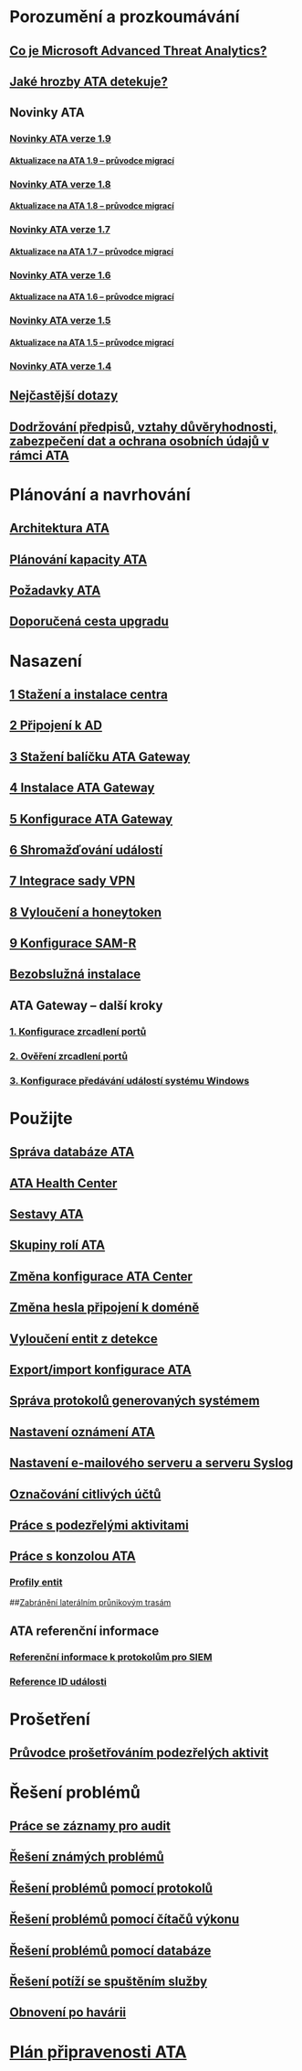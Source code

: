 # Porozumění a prozkoumávání
## [Co je Microsoft Advanced Threat Analytics?](what-is-ata.md)
## [Jaké hrozby ATA detekuje?](ata-threats.md)
## Novinky ATA
### [Novinky ATA verze 1.9](whats-new-version-1.9.md)
#### [Aktualizace na ATA 1.9 – průvodce migrací](ata-update-1.9-migration-guide.md)
### [Novinky ATA verze 1.8](whats-new-version-1.8.md)
#### [Aktualizace na ATA 1.8 – průvodce migrací](ata-update-1.8-migration-guide.md)
### [Novinky ATA verze 1.7](whats-new-version-1.7.md)
#### [Aktualizace na ATA 1.7 – průvodce migrací](ata-update-1.7-migration-guide.md)
### [Novinky ATA verze 1.6](whats-new-version-1.6.md)
#### [Aktualizace na ATA 1.6 – průvodce migrací](ata-update-1.6-migration-guide.md)
### [Novinky ATA verze 1.5](whats-new-version-1.5.md)
#### [Aktualizace na ATA 1.5 – průvodce migrací](ata-update-1.5-migration-guide.md)
### [Novinky ATA verze 1.4](whats-new-version-1.4.md)
## [Nejčastější dotazy](ata-technical-faq.md)
## [Dodržování předpisů, vztahy důvěryhodnosti, zabezpečení dat a ochrana osobních údajů v rámci ATA](ata-privacy-compliance.md)
# Plánování a navrhování
## [Architektura ATA](ata-architecture.md)
## [Plánování kapacity ATA](ata-capacity-planning.md)
## [Požadavky ATA](ata-prerequisites.md)
## [Doporučená cesta upgradu](upgrade-path.md)
# Nasazení
## [1 Stažení a instalace centra](install-ata-step1.md)
## [2 Připojení k AD](install-ata-step2.md)
## [3 Stažení balíčku ATA Gateway](install-ata-step3.md)
## [4 Instalace ATA Gateway](install-ata-step4.md)
## [5 Konfigurace ATA Gateway](install-ata-step5.md)
## [6 Shromažďování událostí](install-ata-step6.md)
## [7 Integrace sady VPN](vpn-integration-install-step.md)
## [8 Vyloučení a honeytoken](install-ata-step7.md)
## [9 Konfigurace SAM-R](install-ata-step9-samr.md)
## [Bezobslužná instalace](ata-silent-installation.md)
## ATA Gateway – další kroky
### [1. Konfigurace zrcadlení portů](configure-port-mirroring.md)
### [2. Ověření zrcadlení portů](validate-port-mirroring.md)
### [3. Konfigurace předávání událostí systému Windows](configure-event-collection.md)
# Použijte
## [Správa databáze ATA](ata-database-management.md)
## [ATA Health Center](ata-health-center.md)
## [Sestavy ATA](reports.md)
## [Skupiny rolí ATA](ata-role-groups.md)
## [Změna konfigurace ATA Center](modifying-ata-center-configuration.md)
## [Změna hesla připojení k doméně](modifying-ata-config-dcpassword.md)
## [Vyloučení entit z detekce](excluding-entities-from-detections.md)
## [Export/import konfigurace ATA](ata-configuration-file.md)
## [Správa protokolů generovaných systémem](manage-telemetry-settings.md)
## [Nastavení oznámení ATA](setting-ata-alerts.md)
## [Nastavení e-mailového serveru a serveru Syslog](setting-syslog-email-server-settings.md)
## [Označování citlivých účtů](tag-sensitive-accounts.md)
## [Práce s podezřelými aktivitami](working-with-suspicious-activities.md)
## [Práce s konzolou ATA](working-with-ata-console.md)
### [Profily entit](entity-profiles.md)
##[Zabránění laterálním průnikovým trasám](use-case-lateral-movement-path.md)
## ATA referenční informace
### [Referenční informace k protokolům pro SIEM](cef-format-sa.md)
### [Reference ID události](event-id-reference.md)
# Prošetření
## [Průvodce prošetřováním podezřelých aktivit](suspicious-activity-guide.md)
# Řešení problémů
## [Práce se záznamy pro audit](troubleshoot-audit.md)
## [Řešení známých problémů](troubleshooting-ata-known-errors.md)
## [Řešení problémů pomocí protokolů](troubleshooting-ata-using-logs.md)
## [Řešení problémů pomocí čítačů výkonu](troubleshooting-ata-using-perf-counters.md)
## [Řešení problémů pomocí databáze](troubleshooting-ata-using-ata-database.md)
## [Řešení potíží se spuštěním služby](troubleshooting-service-startup.md)
## [Obnovení po havárii](disaster-recovery.md)
# [Plán připravenosti ATA](ata-resources.md)